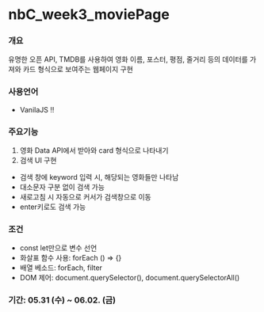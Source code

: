 # nbC_week3_moviePage

### 개요

유명한 오픈 API, TMDB를 사용하여
영화 이름, 포스터, 평점, 줄거리 등의 데이터를 가져와
카드 형식으로 보여주는 웹페이지 구현

### 사용언어

- VanilaJS !!

### 주요기능

1. 영화 Data API에서 받아와 card 형식으로 나타내기
2. 검색 UI 구현

- 검색 창에 keyword 입력 시, 해당되는 영화들만 나타남
- 대소문자 구분 없이 검색 가능
- 새로고침 시 자동으로 커서가 검색창으로 이동
- enter키로도 검색 가능

### 조건

- const let만으로 변수 선언
- 화살표 함수 사용: forEach () => {}
- 배열 베소드: forEach, filter
- DOM 제어: document.querySelector(), document.querySelectorAll()

### 기간: 05.31 (수) ~ 06.02. (금)
